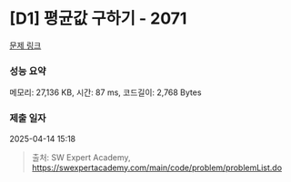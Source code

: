 # [D1] 평균값 구하기 - 2071 

[문제 링크](https://swexpertacademy.com/main/code/problem/problemDetail.do?contestProbId=AV5QRnJqA5cDFAUq) 

### 성능 요약

메모리: 27,136 KB, 시간: 87 ms, 코드길이: 2,768 Bytes

### 제출 일자

2025-04-14 15:18



> 출처: SW Expert Academy, https://swexpertacademy.com/main/code/problem/problemList.do